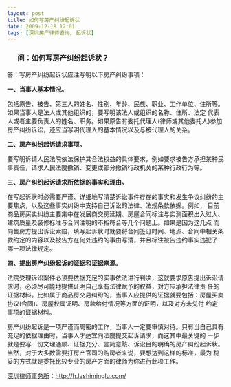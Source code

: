 ```yaml
---
layout: post
title: 如何写房产纠纷起诉状
date: 2009-12-18 12:01
tags: [深圳房产律师咨询, 起诉状]
---
```

<ol>
<h3>问：如何写房产纠纷起诉状？</h3>
</ol>
答：写房产纠纷起诉状应注写明以下房产纠纷事项：

<strong>一、当事人基本情况。</strong>

包括原告、被告、第三人的姓名、性别、年龄、民族、职业、工作单位、住所等。如果当事人是法人或其他组织的，要写明该法人或组织的名称、住所、法定 代表人或者主要负责人的姓名、职务。如果原告有委托代理人(律师或其他委托人)参加房产纠纷诉讼，还应当写明代理人的基本情况以及与被代理人的关系。

<strong>二、房产纠纷起诉请求事项。</strong>

要写明诉请人民法院依法保护其合法权益的具体要求，例如要求被告方承担某种民事责任，请求人民法院撤销、变更或部分撤销行政机关的某种行政行为等。

<strong>三、房产纠纷起诉请求所依据的事实和理由。</strong>

在写起诉状时必需要严谨、详细地写清楚诉讼事件存在的事实和发生争议纠纷的主要焦点，以及这些事实纠纷中支持自己诉讼的法律、法规条款依据。例如， 目前商品房买卖纠纷主要集中在发展商交房延期、房屋合同标注与实测面积出入过大、建筑质量及装修标准与合同注明的不相符合等几个问题上。如果是因为这几点 而向售房方提出诉讼索赔，填写起诉状时就要将合同签订时间、地点、合同中相关条款约定的内容以及被告方在何处违约的事由写清，并且标注被告违约事实违犯了 哪一项法律规定。

<strong>四、提出房产纠纷起诉的证据和证据来源。</strong>

法院受理诉讼案件必须要依据充足的实事依法进行判决，这就要求原告提出诉讼请求时，必须尽可能地提供证明自己享有法律赋予的权益，对方应承担法律责 任的证据材料。比如属于商品房交易纠纷的，当事人应提供的证据就要包括：房屋买卖协议(合同)、房屋权属证明、房款给付情况等方面的证明，以及对方未兑付 约定事项的证据材料。

房产纠纷起诉是一项严谨而周密的工作，当事人一定要审慎对待。只有当自己具有充足的依据理由时，当事人才适宜向法院提交起诉请求，而这其中最关键的 一步就是要写一份文理通顺、证据充分、言简意赅、诉讼目的明确的房产纠纷起诉状。当然，对于大多数需要打房产官司的购房者来说，要想达到这样的标准，最为 稳妥的方式就是委托比较专业的房产方面的律师为你进行此项工作。

<a href="http://h.lvshiminglu.com/">深圳律师事务所</a>：<a href="http://h.lvshiminglu.com/">http://h.lvshiminglu.com/</a>

